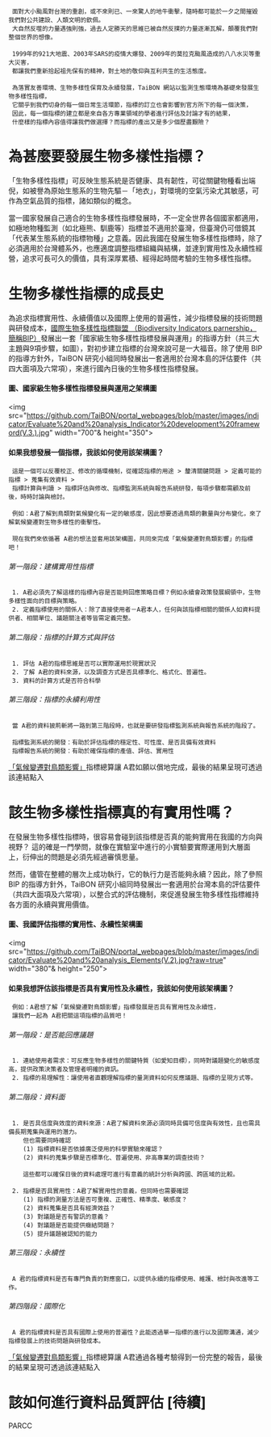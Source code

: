
     面對大小颱風對台灣的重創，或不來則已、一來驚人的地牛衝擊，隨時都可能於一夕之間摧毀我們對公共建設、人類文明的欽佩。
     大自然反噬的力量遇強則強，過去人定勝天的思維已被自然反撲的力量逐漸瓦解，顛覆我們對整個世界的想像。
     
     1999年的921大地震、2003年SARS的疫情大爆發、2009年的莫拉克颱風造成的八八水災等重大災害，
     都讓我們重新拾起祖先保有的精神，對土地的敬仰與互利共生的生活態度。
     
     為落實友善環境、生物多樣性保育及永續發展，TaiBON 網站以監測生態環境為基礎來發展生物多樣性指標，
     它關乎到我們切身的每一個日常生活環節，指標的訂立也會影響到官方所下的每一個決策，
     因此，每一個指標的建立都是來自各方專業領域的學者進行評估及討論才有的結果，
     什麼樣的指標內容值得讓我們做選擇？而指標的產出又是多少個歷盡艱險？


# 為甚麼要發展生物多樣性指標？

「生物多樣性指標」可反映生態系統是否健康、具有韌性，可從關鍵物種看出端倪，如被譽為原始生態系的生物先驅－「地衣」，對環境的空氣污染尤其敏感，可作為空氣品質的指標，諸如類似的概念。
     
當一國家發展自己適合的生物多樣性指標發展時，不一定全世界各個國家都適用，如極地物種監測（如北極熊、馴鹿等）指標並不適用於臺灣，但臺灣仍可借鏡其「代表某生態系統的指標物種」之意義。因此我國在發展生物多樣性指標時，除了必須適用於台灣體系外，也應適度調整指標組織與結構，並達到實用性及永續性經營，追求可長可久的價值，具有深厚累積、經得起時間考驗的生物多樣性指標。


# 生物多樣性指標的成長史

為追求指標實用性、永續價值以及國際上使用的普遍性，減少指標發展的技術問題與研發成本，[國際生物多樣性指標聯盟
（Biodiversity Indicators parnership，簡稱BIP）](http://www.bipindicators.net/)發展出一套「國家級生物多樣性指標發展與運用」的指導方針（共三大主題與9項步驟，如圖），對初步建立指標的台灣來說可是一大福音。除了使用 BIP 的指導方針外，TaiBON 研究小組同時發展出一套適用於台灣本島的評估要件（共四大面項及六常項），來進行國內日後的生物多樣性指標發展。

#### 圖、國家級生物多樣性指標發展與運用之架構圖
<img src="https://github.com/TaiBON/portal_webpages/blob/master/images/indicator/Evaluate%20and%20analysis_Indicator%20development%20frameword(V.3.).jpg" width="700"& height="350">

#### 如果我想發展一個指標，我該如何使用該架構圖？
     
     這是一個可以反覆校正、修改的循環機制，從確認指標的用途 > 釐清關鍵問題 > 定義可能的指標 > 蒐集有效資料 > 
     指標計算與判讀 > 指標評估與修改、指標監測系統與報告系統研發，每項步驟都需顧及前後，時時討論與檢討。
     
     例如：A君了解到鳥類對氣候變化有一定的敏感度，因此想要透過鳥類的數量與分布變化，來了解氣候變遷對生物多樣性的衝擊性。
     
     現在我們來依循著 A君的想法並套用該架構圖，共同來完成「氣候變遷對鳥類影響」的指標吧！
     
###### 第一階段：建構實用性指標

     1. A君必須先了解這樣的指標內容是否能夠回應策略目標？例如永續會政策發展綱領中，生物多樣性面向的目標與策略。
     2. 定義指標使用的關係人：除了直接使用者－A君本人，任何與該指標相關的關係人如資料提供者、相關單位、議題關注者等皆需定義完整。

###### 第二階段：指標的計算方式與評估

     1. 評估 A君的指標思維是否可以實際運用於現實狀況
     2. 了解 A君的資料來源，以及調查方式是否具標準化、格式化、普遍性。
     3. 資料的計算方式是否符合科學
     
###### 第三階段：指標的永續利用性

     當 A君的資料披荊斬將一路到第三階段時，也就是要研發指標監測系統與報告系統的階段了。
     
     指標監測系統的開發：有助於評估指標的穩定性、可性度、是否具備有效資料
     指標報告系統的開發：有助於確保指標的產值、評估、實用性

[「氣候變遷對鳥類影響」](https://github.com/TaiBON/portal_webpages/wiki/web_data)指標總算讓 A君如願以償地完成，最後的結果呈現可透過該連結點入
     
     


# 該生物多樣性指標真的有實用性嗎？

在發展生物多樣性指標時，很容易會碰到該指標是否真的能夠實用在我國的方向與視野？
這的確是一門學問，就像在實驗室中進行的小實驗要實際運用到大層面上，衍伸出的問題是必須先經過審慎思量。

然而，儘管在整體的層次上成功執行，它的執行力是否能夠永續？因此，除了參照 BIP 的指導方針外，TaiBON 研究小組同時發展出一套適用於台灣本島的評估要件（共四大面項及六常項），以整合式的評估機制，來促進發展生物多樣性指標維持各方面的永續與實用價值。


#### 圖、我國評估指標的實用性、永續性架構圖


<img src="https://github.com/TaiBON/portal_webpages/blob/master/images/indicator/Evaluate%20and%20analysis_Elements(V.2).jpg?raw=true" width="380"& height="250">


#### 如果我想評估該指標是否具有實用性及永續性，我該如何使用該架構圖？
     
     例如：A君想了解「氣候變遷對鳥類影響」指標發展是否具有實用性及永續性，   
     讓我們一起為 A君把關這項指標的品質吧！
     
     
###### 第一階段：是否能回應議題

     1. 連結使用者需求：可反應生物多樣性的關鍵特質（如愛知目標），同時對議題變化的敏感度高，提供政策決策者及管理者明確的資訊。
     2. 指標的易理解性：讓使用者直觀理解指標的量測資料如何反應議題、指標的呈現方式等。
     
     
###### 第二階段：資料面

     1. 是否具信度與效度的資料來源：A君了解資料來源必須同時具備可信度與有效性，且也需具備長期蒐集與運用的潛力。
        但也需要同時確認 
        (1) 指標資料是否依據廣泛使用的科學實驗來確認？ 
        (2) 資料的蒐集步驟是否標準化、普遍使用、非高專業的調查技術？
        
        這些都可以確保日後的資料處理可進行有意義的統計分析與跨國、跨區域的比較。
        
     2. 指標是否具實用性：A君了解實用性的意義，但同時也需要確認
        (1) 指標的測量方法是否可重複、正確性、精準度、敏感度？
        (2) 資料蒐集是否具有經濟效益？
        (3) 對議題是否有警訊的意義？
        (4) 對議題是否能提供癥結問題？
        (5) 提升議題被認知的能力

###### 第三階段：永續性

     A 君的指標資料是否有專門負責的對應窗口，以提供永續的指標使用、維護、檢討與改進等工作。


###### 第四階段：國際化
   
     A 君的指標資料是否具有國際上使用的普遍性？此能透過單一指標的進行以及國際溝通，減少指標發展上的技術問題與研發成本。


[「氣候變遷對鳥類影響」](https://github.com/TaiBON/portal_webpages/wiki/web_data)指標總算讓 A君通過各種考驗得到一份完整的報告，最後的結果呈現可透過該連結點入




# 該如何進行資料品質評估 [待續]

PARCC 
